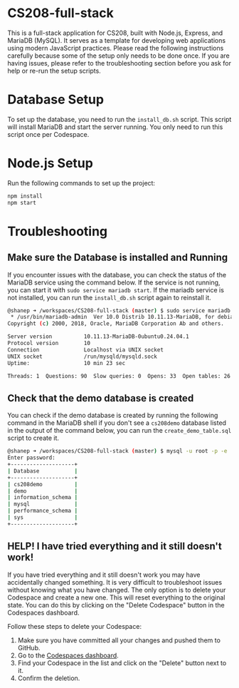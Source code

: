 # CS208-full-stack

This is a full-stack application for CS208, built with Node.js, Express, and MariaDB (MySQL). It serves as a template for developing web applications using modern JavaScript practices. Please read the following instructions carefully because some of the setup only needs to be done once. If you are having issues, please refer to the troubleshooting section before you ask for help or re-run the setup scripts.

# Database Setup

To set up the database, you need to run the `install_db.sh` script. This script will install MariaDB and start the server running. You only need to run this script once per Codespace.

# Node.js Setup

Run the following commands to set up the project:

```bash
npm install
npm start
```

# Troubleshooting

## Make sure the Database is installed and Running

If you encounter issues with the database, you can check the status of the MariaDB service using the command below. If the service is not running, you can start it with `sudo service mariadb start`. If the mariadb service is not installed, you can run the `install_db.sh` script again to reinstall it.

```bash
@shanep ➜ /workspaces/CS208-full-stack (master) $ sudo service mariadb status
 * /usr/bin/mariadb-admin  Ver 10.0 Distrib 10.11.13-MariaDB, for debian-linux-gnu on x86_64
Copyright (c) 2000, 2018, Oracle, MariaDB Corporation Ab and others.

Server version          10.11.13-MariaDB-0ubuntu0.24.04.1
Protocol version        10
Connection              Localhost via UNIX socket
UNIX socket             /run/mysqld/mysqld.sock
Uptime:                 10 min 23 sec

Threads: 1  Questions: 90  Slow queries: 0  Opens: 33  Open tables: 26  Queries per second avg: 0.144
```

## Check that the demo database is created

You can check if the demo database is created by running the following command in the MariaDB shell if you don't see a `cs208demo` database listed in the output of the command below, you can run the `create_demo_table.sql` script to create it.

```bash
@shanep ➜ /workspaces/CS208-full-stack (master) $ mysql -u root -p -e 'show databases;'
Enter password:
+--------------------+
| Database           |
+--------------------+
| cs208demo          |
| demo               |
| information_schema |
| mysql              |
| performance_schema |
| sys                |
+--------------------+
```

## HELP! I have tried everything and it still doesn't work!

If you have tried everything and it still doesn't work you may have accidentally changed something. It is very difficult to troubleshoot issues without knowing what you have changed. The only option is to delete your Codespace and create a new one. This will reset everything to the original state. You can do this by clicking on the "Delete Codespace" button in the Codespaces dashboard.

Follow these steps to delete your Codespace:

1. Make sure you have committed all your changes and pushed them to GitHub.
2. Go to the [Codespaces dashboard](https://github.com/codespaces).
3. Find your Codespace in the list and click on the "Delete" button next to it.
4. Confirm the deletion.
